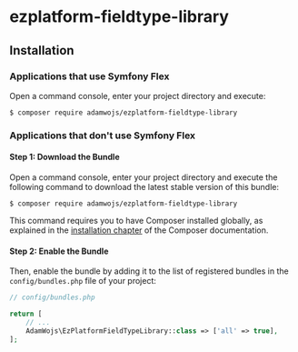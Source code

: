 # ezplatform-fieldtype-library

## Installation

### Applications that use Symfony Flex

Open a command console, enter your project directory and execute:

```console
$ composer require adamwojs/ezplatform-fieldtype-library
```

### Applications that don't use Symfony Flex

#### Step 1: Download the Bundle

Open a command console, enter your project directory and execute the
following command to download the latest stable version of this bundle:

```console
$ composer require adamwojs/ezplatform-fieldtype-library
```

This command requires you to have Composer installed globally, as explained
in the [installation chapter](https://getcomposer.org/doc/00-intro.md)
of the Composer documentation.

#### Step 2: Enable the Bundle

Then, enable the bundle by adding it to the list of registered bundles
in the `config/bundles.php` file of your project:

```php
// config/bundles.php

return [
    // ...
    AdamWojs\EzPlatformFieldTypeLibrary::class => ['all' => true],
];
```

